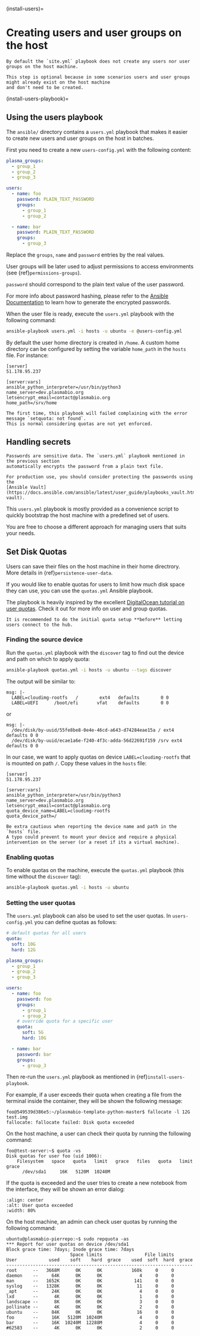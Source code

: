 (install-users)=

# Creating users and user groups on the host

```{note}
By default the `site.yml` playbook does not create any users nor user groups on the host machine.

This step is optional because in some scenarios users and user groups might already exist on the host machine
and don't need to be created.
```

(install-users-playbook)=

## Using the users playbook

The `ansible/` directory contains a `users.yml` playbook that makes it easier to create new users and user groups on the host in batches.

First you need to create a new `users-config.yml` with the following content:

```yaml
plasma_groups:
  - group_1
  - group_2
  - group_3

users:
  - name: foo
    password: PLAIN_TEXT_PASSWORD
    groups:
      - group_1
      - group_2

  - name: bar
    password: PLAIN_TEXT_PASSWORD
    groups:
      - group_3
```

Replace the `groups`, `name` and `password` entries by the real values.

User groups will be later used to adjust permissions to access environments (see {ref}`permissions-groups`).

`password` should correspond to the plain text value of the user password.

For more info about password hashing, please refer to the
[Ansible Documentation](http://docs.ansible.com/ansible/latest/reference_appendices/faq.html#how-do-i-generate-encrypted-passwords-for-the-user-module)
to learn how to generate the encrypted passwords.

When the user file is ready, execute the `users.yml` playbook with the following command:

```bash
ansible-playbook users.yml -i hosts -u ubuntu -e @users-config.yml
```

By default the user home directory is created in `/home`. A custom home directory can be configured by setting the variable `home_path` in the `hosts` file.
For instance:

```text
[server]
51.178.95.237

[server:vars]
ansible_python_interpreter=/usr/bin/python3
name_server=dev.plasmabio.org
letsencrypt_email=contact@plasmabio.org
home_path=/srv/home
```

```{note}
The first time, this playbook will failed complaining with the error message `setquota: not found`.
This is normal considering quotas are not yet enforced.
```

## Handling secrets

```{warning}
Passwords are sensitive data. The `users.yml` playbook mentioned in the previous section
automatically encrypts the password from a plain text file.

For production use, you should consider protecting the passwords using the
[Ansible Vault](https://docs.ansible.com/ansible/latest/user_guide/playbooks_vault.html#playbooks-vault).
```

This `users.yml` playbook is mostly provided as a convenience script to quickly bootstrap the host machine with
a predefined set of users.

You are free to choose a different approach for managing users that suits your needs.

## Set Disk Quotas

Users can save their files on the host machine in their home directrory. More details in {ref}`persistence-user-data`.

If you would like to enable quotas for users to limit how much disk space they can use, you can use the `quotas.yml` Ansible playbook.

The playbook is heavily inspired by the excellent [DigitalOcean tutorial on user quotas](https://www.digitalocean.com/community/tutorials/how-to-set-filesystem-quotas-on-ubuntu-18-04).
Check it out for more info on user and group quotas.

```{warning}
It is recommended to do the initial quota setup **before** letting users connect to the hub.
```

### Finding the source device

Run the `quotas.yml` playbook with the `discover` tag to find out the device and path on which to apply quota:

```bash
ansible-playbook quotas.yml -i hosts -u ubuntu --tags discover
```

The output will be similar to:

```text
msg: |-
  LABEL=cloudimg-rootfs   /        ext4   defaults        0 0
  LABEL=UEFI      /boot/efi       vfat    defaults        0 0
```

or

```text
msg: |-
  /dev/disk/by-uuid/55fe8be8-0e4e-46cd-a643-d74284eae15a / ext4 defaults 0 0
  /dev/disk/by-uuid/ecae1a6e-f240-4f3c-adda-56d22691f159 /srv ext4 defaults 0 0
```

In our case, we want to apply quotas on device `LABEL=cloudimg-rootfs` that is mounted on path `/`.
Copy these values in the `hosts` file:

```text
[server]
51.178.95.237

[server:vars]
ansible_python_interpreter=/usr/bin/python3
name_server=dev.plasmabio.org
letsencrypt_email=contact@plasmabio.org
quota_device_name=LABEL=cloudimg-rootfs
quota_device_path=/
```

```{warning}
Be extra cautious when reporting the device name and path in the `hosts` file.
A typo could prevent to mount your device and require a physical intervention on the server (or a reset if its a virtual machine).
```

### Enabling quotas

To enable quotas on the machine, execute the `quotas.yml` playbook (this time without the `discover` tag):

```bash
ansible-playbook quotas.yml -i hosts -u ubuntu
```

### Setting the user quotas

The `users.yml` playbook can also be used to set the user quotas. In `users-config.yml` you can define quotas as follows:

```yaml
# default quotas for all users
quota:
  soft: 10G
  hard: 12G

plasma_groups:
  - group_1
  - group_2
  - group_3

users:
  - name: foo
    password: foo
    groups:
      - group_1
      - group_2
    # override quota for a specific user
    quota:
      soft: 5G
      hard: 10G

  - name: bar
    password: bar
    groups:
      - group_3
```

Then re-run the `users.yml` playbook as mentioned in {ref}`install-users-playbook`.

For example, if a user exceeds their quota when creating a file from the terminal inside the container, they will be shown the following message:

```text
foo@549539d386e5:~/plasmabio-template-python-master$ fallocate -l 12G test.img
fallocate: fallocate failed: Disk quota exceeded
```

On the host machine, a user can check their quota by running the following command:

```text
foo@test-server:~$ quota -vs
Disk quotas for user foo (uid 1006):
    Filesystem   space   quota   limit   grace   files   quota   limit   grace
      /dev/sda1     16K   5120M  10240M
```

If the quota is exceeded and the user tries to create a new notebook from the interface, they will be shown an error dialog:

```{image} ../images/install/quota-exceeded.png
:align: center
:alt: User quota exceeded
:width: 80%
```

On the host machine, an admin can check user quotas by running the following command:

```text
ubuntu@plasmabio-pierrepo:~$ sudo repquota -as
*** Report for user quotas on device /dev/sda1
Block grace time: 7days; Inode grace time: 7days
                        Space limits                File limits
User            used    soft    hard  grace    used  soft  hard  grace
----------------------------------------------------------------------
root      --   3668M      0K      0K           160k     0     0
daemon    --     64K      0K      0K              4     0     0
man       --   1652K      0K      0K            141     0     0
syslog    --   1328K      0K      0K             11     0     0
_apt      --     24K      0K      0K              4     0     0
lxd       --      4K      0K      0K              1     0     0
landscape --      8K      0K      0K              3     0     0
pollinate --      4K      0K      0K              2     0     0
ubuntu    --     84K      0K      0K             16     0     0
foo       --     16K   5120M  10240M              4     0     0
bar       --     16K  10240M  12288M              4     0     0
#62583    --      4K      0K      0K              2     0     0
```

